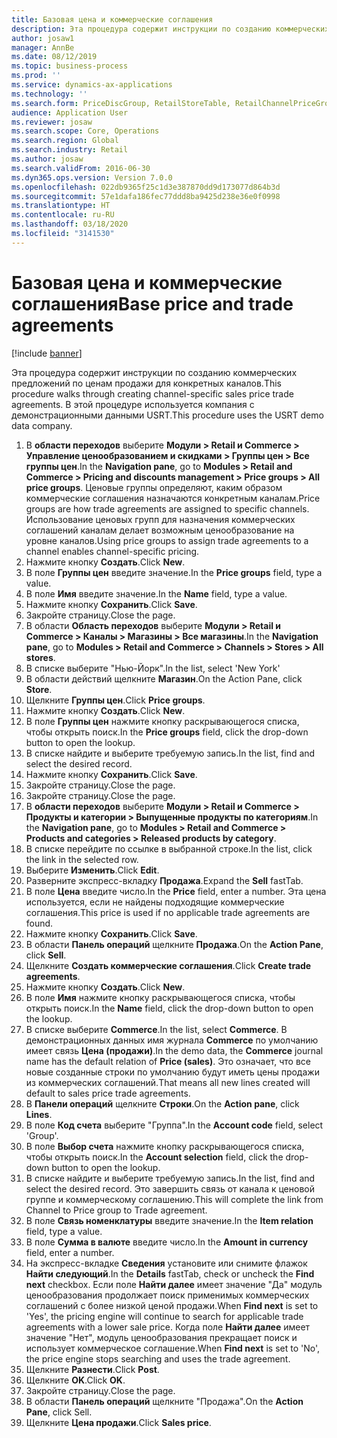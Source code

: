 ```yaml
---
title: Базовая цена и коммерческие соглашения
description: Эта процедура содержит инструкции по созданию коммерческих предложений по ценам продажи для конкретных каналов.
author: josaw1
manager: AnnBe
ms.date: 08/12/2019
ms.topic: business-process
ms.prod: ''
ms.service: dynamics-ax-applications
ms.technology: ''
ms.search.form: PriceDiscGroup, RetailStoreTable, RetailChannelPriceGroup, EcoResProductDetailsExtended, PriceDiscAdmTable, PriceDiscAdm
audience: Application User
ms.reviewer: josaw
ms.search.scope: Core, Operations
ms.search.region: Global
ms.search.industry: Retail
ms.author: josaw
ms.search.validFrom: 2016-06-30
ms.dyn365.ops.version: Version 7.0.0
ms.openlocfilehash: 022db9365f25c1d3e387870dd9d173077d864b3d
ms.sourcegitcommit: 57e1dafa186fec77ddd8ba9425d238e36e0f0998
ms.translationtype: HT
ms.contentlocale: ru-RU
ms.lasthandoff: 03/18/2020
ms.locfileid: "3141530"
---
```

# <a name="base-price-and-trade-agreements"></a><span data-ttu-id="a4e51-103">Базовая цена и коммерческие соглашения</span><span class="sxs-lookup"><span data-stu-id="a4e51-103">Base price and trade agreements</span></span>

[!include [banner](../includes/banner.md)]

<span data-ttu-id="a4e51-104">Эта процедура содержит инструкции по созданию коммерческих предложений по ценам продажи для конкретных каналов.</span><span class="sxs-lookup"><span data-stu-id="a4e51-104">This procedure walks through creating channel-specific sales price trade agreements.</span></span> <span data-ttu-id="a4e51-105">В этой процедуре используется компания с демонстрационными данными USRT.</span><span class="sxs-lookup"><span data-stu-id="a4e51-105">This procedure uses the USRT demo data company.</span></span>

1. <span data-ttu-id="a4e51-106">В **области переходов** выберите **Модули > Retail и Commerce > Управление ценообразованием и скидками > Группы цен > Все группы цен**.</span><span class="sxs-lookup"><span data-stu-id="a4e51-106">In the **Navigation pane**, go to **Modules > Retail and Commerce > Pricing and discounts management > Price groups > All price groups**.</span></span> <span data-ttu-id="a4e51-107">Ценовые группы определяют, каким образом коммерческие соглашения назначаются конкретным каналам.</span><span class="sxs-lookup"><span data-stu-id="a4e51-107">Price groups are how trade agreements are assigned to specific channels.</span></span> <span data-ttu-id="a4e51-108">Использование ценовых групп для назначения коммерческих соглашений каналам делает возможным ценообразование на уровне каналов.</span><span class="sxs-lookup"><span data-stu-id="a4e51-108">Using price groups to assign trade agreements to a channel enables channel-specific pricing.</span></span>  
2. <span data-ttu-id="a4e51-109">Нажмите кнопку **Создать**.</span><span class="sxs-lookup"><span data-stu-id="a4e51-109">Click **New**.</span></span>
3. <span data-ttu-id="a4e51-110">В поле **Группы цен** введите значение.</span><span class="sxs-lookup"><span data-stu-id="a4e51-110">In the **Price groups** field, type a value.</span></span>
4. <span data-ttu-id="a4e51-111">В поле **Имя** введите значение.</span><span class="sxs-lookup"><span data-stu-id="a4e51-111">In the **Name** field, type a value.</span></span>
5. <span data-ttu-id="a4e51-112">Нажмите кнопку **Сохранить**.</span><span class="sxs-lookup"><span data-stu-id="a4e51-112">Click **Save**.</span></span>
6. <span data-ttu-id="a4e51-113">Закройте страницу.</span><span class="sxs-lookup"><span data-stu-id="a4e51-113">Close the page.</span></span>
7. <span data-ttu-id="a4e51-114">В области **Область переходов** выберите **Модули > Retail и Commerce > Каналы > Магазины > Все магазины**.</span><span class="sxs-lookup"><span data-stu-id="a4e51-114">In the **Navigation pane**, go to **Modules > Retail and Commerce > Channels > Stores > All stores**.</span></span>
8. <span data-ttu-id="a4e51-115">В списке выберите "Нью-Йорк".</span><span class="sxs-lookup"><span data-stu-id="a4e51-115">In the list, select 'New York'</span></span>
9. <span data-ttu-id="a4e51-116">В области действий щелкните **Магазин**.</span><span class="sxs-lookup"><span data-stu-id="a4e51-116">On the Action Pane, click **Store**.</span></span>
10. <span data-ttu-id="a4e51-117">Щелкните **Группы цен**.</span><span class="sxs-lookup"><span data-stu-id="a4e51-117">Click **Price groups**.</span></span>
11. <span data-ttu-id="a4e51-118">Нажмите кнопку **Создать**.</span><span class="sxs-lookup"><span data-stu-id="a4e51-118">Click **New**.</span></span>
12. <span data-ttu-id="a4e51-119">В поле **Группы цен** нажмите кнопку раскрывающегося списка, чтобы открыть поиск.</span><span class="sxs-lookup"><span data-stu-id="a4e51-119">In the **Price groups** field, click the drop-down button to open the lookup.</span></span>
13. <span data-ttu-id="a4e51-120">В списке найдите и выберите требуемую запись.</span><span class="sxs-lookup"><span data-stu-id="a4e51-120">In the list, find and select the desired record.</span></span>
14. <span data-ttu-id="a4e51-121">Нажмите кнопку **Сохранить**.</span><span class="sxs-lookup"><span data-stu-id="a4e51-121">Click **Save**.</span></span>
15. <span data-ttu-id="a4e51-122">Закройте страницу.</span><span class="sxs-lookup"><span data-stu-id="a4e51-122">Close the page.</span></span>
16. <span data-ttu-id="a4e51-123">Закройте страницу.</span><span class="sxs-lookup"><span data-stu-id="a4e51-123">Close the page.</span></span>
17. <span data-ttu-id="a4e51-124">В **области переходов** выберите **Модули > Retail и Commerce > Продукты и категории > Выпущенные продукты по категориям**.</span><span class="sxs-lookup"><span data-stu-id="a4e51-124">In the **Navigation pane**, go to **Modules > Retail and Commerce > Products and categories > Released products by category**.</span></span>
18. <span data-ttu-id="a4e51-125">В списке перейдите по ссылке в выбранной строке.</span><span class="sxs-lookup"><span data-stu-id="a4e51-125">In the list, click the link in the selected row.</span></span>
19. <span data-ttu-id="a4e51-126">Выберите **Изменить**.</span><span class="sxs-lookup"><span data-stu-id="a4e51-126">Click **Edit**.</span></span>
20. <span data-ttu-id="a4e51-127">Разверните экспресс-вкладку **Продажа**.</span><span class="sxs-lookup"><span data-stu-id="a4e51-127">Expand the **Sell** fastTab.</span></span>
21. <span data-ttu-id="a4e51-128">В поле **Цена** введите число.</span><span class="sxs-lookup"><span data-stu-id="a4e51-128">In the **Price** field, enter a number.</span></span> <span data-ttu-id="a4e51-129">Эта цена используется, если не найдены подходящие коммерческие соглашения.</span><span class="sxs-lookup"><span data-stu-id="a4e51-129">This price is used if no applicable trade agreements are found.</span></span>  
22. <span data-ttu-id="a4e51-130">Нажмите кнопку **Сохранить**.</span><span class="sxs-lookup"><span data-stu-id="a4e51-130">Click **Save**.</span></span>
23. <span data-ttu-id="a4e51-131">В области **Панель операций** щелкните **Продажа**.</span><span class="sxs-lookup"><span data-stu-id="a4e51-131">On the **Action Pane**, click **Sell**.</span></span>
24. <span data-ttu-id="a4e51-132">Щелкните **Создать коммерческие соглашения**.</span><span class="sxs-lookup"><span data-stu-id="a4e51-132">Click **Create trade agreements**.</span></span>
25. <span data-ttu-id="a4e51-133">Нажмите кнопку **Создать**.</span><span class="sxs-lookup"><span data-stu-id="a4e51-133">Click **New**.</span></span>
26. <span data-ttu-id="a4e51-134">В поле **Имя** нажмите кнопку раскрывающегося списка, чтобы открыть поиск.</span><span class="sxs-lookup"><span data-stu-id="a4e51-134">In the **Name** field, click the drop-down button to open the lookup.</span></span>
27. <span data-ttu-id="a4e51-135">В списке выберите **Commerce**.</span><span class="sxs-lookup"><span data-stu-id="a4e51-135">In the list, select **Commerce**.</span></span> <span data-ttu-id="a4e51-136">В демонстрационных данных имя журнала **Commerce** по умолчанию имеет связь **Цена (продажи)**.</span><span class="sxs-lookup"><span data-stu-id="a4e51-136">In the demo data, the **Commerce** journal name has the default relation of **Price (sales)**.</span></span> <span data-ttu-id="a4e51-137">Это означает, что все новые созданные строки по умолчанию будут иметь цены продажи из коммерческих соглашений.</span><span class="sxs-lookup"><span data-stu-id="a4e51-137">That means all new lines created will default to sales price trade agreements.</span></span>  
28. <span data-ttu-id="a4e51-138">В **Панели операций** щелкните **Строки**.</span><span class="sxs-lookup"><span data-stu-id="a4e51-138">On the **Action pane**, click **Lines**.</span></span>
29. <span data-ttu-id="a4e51-139">В поле **Код счета** выберите "Группа".</span><span class="sxs-lookup"><span data-stu-id="a4e51-139">In the **Account code** field, select 'Group'.</span></span>
30. <span data-ttu-id="a4e51-140">В поле **Выбор счета** нажмите кнопку раскрывающегося списка, чтобы открыть поиск.</span><span class="sxs-lookup"><span data-stu-id="a4e51-140">In the **Account selection** field, click the drop-down button to open the lookup.</span></span>
31. <span data-ttu-id="a4e51-141">В списке найдите и выберите требуемую запись.</span><span class="sxs-lookup"><span data-stu-id="a4e51-141">In the list, find and select the desired record.</span></span> <span data-ttu-id="a4e51-142">Это завершить связь от канала к ценовой группе и коммерческому соглашению.</span><span class="sxs-lookup"><span data-stu-id="a4e51-142">This will complete the link from Channel to Price group to Trade agreement.</span></span>  
32. <span data-ttu-id="a4e51-143">В поле **Связь номенклатуры** введите значение.</span><span class="sxs-lookup"><span data-stu-id="a4e51-143">In the **Item relation** field, type a value.</span></span>
33. <span data-ttu-id="a4e51-144">В поле **Сумма в валюте** введите число.</span><span class="sxs-lookup"><span data-stu-id="a4e51-144">In the **Amount in currency** field, enter a number.</span></span>
34. <span data-ttu-id="a4e51-145">На экспресс-вкладке **Сведения** установите или снимите флажок **Найти следующий**.</span><span class="sxs-lookup"><span data-stu-id="a4e51-145">In the **Details** fastTab, check or uncheck the **Find next** checkbox.</span></span> <span data-ttu-id="a4e51-146">Если поле **Найти далее** имеет значение "Да" модуль ценообразования продолжает поиск применимых коммерческих соглашений с более низкой ценой продажи.</span><span class="sxs-lookup"><span data-stu-id="a4e51-146">When **Find next** is set to 'Yes', the pricing engine will continue to search for applicable trade agreements with a lower sale price.</span></span> <span data-ttu-id="a4e51-147">Когда поле **Найти далее** имеет значение "Нет", модуль ценообразования прекращает поиск и использует коммерческое соглашение.</span><span class="sxs-lookup"><span data-stu-id="a4e51-147">When **Find next** is set to 'No', the price engine stops searching and uses the trade agreement.</span></span>  
35. <span data-ttu-id="a4e51-148">Щелкните **Разнести**.</span><span class="sxs-lookup"><span data-stu-id="a4e51-148">Click **Post**.</span></span>
36. <span data-ttu-id="a4e51-149">Щелкните **OK**.</span><span class="sxs-lookup"><span data-stu-id="a4e51-149">Click **OK**.</span></span>
37. <span data-ttu-id="a4e51-150">Закройте страницу.</span><span class="sxs-lookup"><span data-stu-id="a4e51-150">Close the page.</span></span>
38. <span data-ttu-id="a4e51-151">В области **Панель операций** щелкните "Продажа".</span><span class="sxs-lookup"><span data-stu-id="a4e51-151">On the **Action Pane**, click Sell.</span></span>
39. <span data-ttu-id="a4e51-152">Щелкните **Цена продажи**.</span><span class="sxs-lookup"><span data-stu-id="a4e51-152">Click **Sales price**.</span></span>

